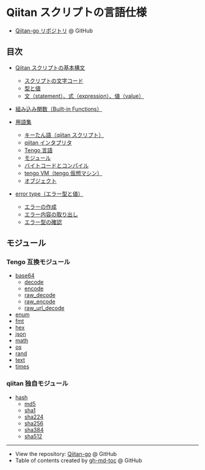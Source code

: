 <!-- Code generated using /gen/gen_readme.sh; DO NOT EDIT. -->
# Qiitan スクリプトの言語仕様

- [Qiitan-go リポジトリ](https://github.com/Qiitadon/Qiitan-go) @ GitHub

## 目次

* [Qiitan スクリプトの基本構文](./specs/001_language_syntax.md#qiitan-スクリプトの基本構文)
  * [スクリプトの文字コード](./specs/001_language_syntax.md#スクリプトの文字コード)
  * [型と値](./specs/001_language_syntax.md#型と値)
  * [文（statement）、式（expression）、値（value）](./specs/001_language_syntax.md#文statement式expression値value)

* [組み込み関数（Built\-in Functions）](./specs/002_builtin_functions.md#組み込み関数built-in-functions)

* [用語集](./specs/999_words_and_terms.md#用語集)
  * [キーたん語（qiitan スクリプト）](./specs/999_words_and_terms.md#キーたん語qiitan-スクリプト)
  * [qiitan インタプリタ](./specs/999_words_and_terms.md#qiitan-インタプリタ)
  * [Tengo 言語](./specs/999_words_and_terms.md#tengo-言語)
  * [モジュール](./specs/999_words_and_terms.md#モジュール)
  * [バイトコードとコンパイル](./specs/999_words_and_terms.md#バイトコードとコンパイル)
  * [tengo VM（tengo 仮想マシン）](./specs/999_words_and_terms.md#tengo-vmtengo-仮想マシン)
  * [オブジェクト](./specs/999_words_and_terms.md#オブジェクト)

* [error type（エラー型と値）](./specs/functions/011_type_error.md#error-typeエラー型と値)
  * [エラーの作成](./specs/functions/011_type_error.md#エラーの作成)
  * [エラー内容の取り出し](./specs/functions/011_type_error.md#エラー内容の取り出し)
  * [エラー型の確認](./specs/functions/011_type_error.md#エラー型の確認)

## モジュール

### Tengo 互換モジュール

* [base64](./modules_tengo/base64.md#base64)
  * [decode](./modules_tengo/base64.md#decode)
  * [encode](./modules_tengo/base64.md#encode)
  * [raw\_decode](./modules_tengo/base64.md#raw_decode)
  * [raw\_encode](./modules_tengo/base64.md#raw_encode)
  * [raw\_url\_decode](./modules_tengo/base64.md#raw_url_decode)
* [enum](./modules_tengo/enum.md#enum)
* [fmt](./modules_tengo/fmt.md#fmt)
* [hex](./modules_tengo/hex.md#hex)
* [json](./modules_tengo/json.md#json)
* [math](./modules_tengo/math.md#math)
* [os](./modules_tengo/os.md#os)
* [rand](./modules_tengo/rand.md#rand)
* [text](./modules_tengo/text.md#text)
* [times](./modules_tengo/times.md#times)

### qiitan 独自モジュール

* [hash](./modules_qiitan/hash.md#hash)
  * [md5](./modules_qiitan/hash.md#md5)
  * [sha1](./modules_qiitan/hash.md#sha1)
  * [sha224](./modules_qiitan/hash.md#sha224)
  * [sha256](./modules_qiitan/hash.md#sha256)
  * [sha384](./modules_qiitan/hash.md#sha384)
  * [sha512](./modules_qiitan/hash.md#sha512)

---

- View the repository: [Qiitan-go](https://github.com/Qiitadon/Qiitan-go) @ GitHub
- Table of contents created by [gh-md-toc](https://github.com/ekalinin/github-markdown-toc.go) @ GitHub
